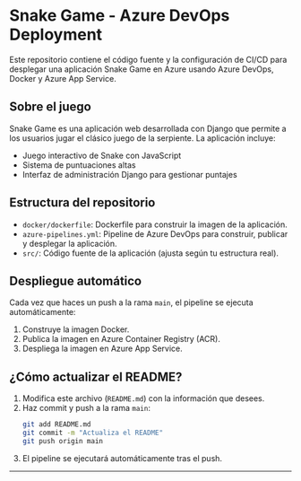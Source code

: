 # Snake Game - Azure DevOps Deployment

Este repositorio contiene el código fuente y la configuración de CI/CD para desplegar una aplicación Snake Game en Azure usando Azure DevOps, Docker y Azure App Service.

## Sobre el juego

Snake Game es una aplicación web desarrollada con Django que permite a los usuarios jugar el clásico juego de la serpiente. La aplicación incluye:
- Juego interactivo de Snake con JavaScript
- Sistema de puntuaciones altas
- Interfaz de administración Django para gestionar puntajes

## Estructura del repositorio

- `docker/dockerfile`: Dockerfile para construir la imagen de la aplicación.
- `azure-pipelines.yml`: Pipeline de Azure DevOps para construir, publicar y desplegar la aplicación.
- `src/`: Código fuente de la aplicación (ajusta según tu estructura real).

## Despliegue automático

Cada vez que haces un push a la rama `main`, el pipeline se ejecuta automáticamente:
1. Construye la imagen Docker.
2. Publica la imagen en Azure Container Registry (ACR).
3. Despliega la imagen en Azure App Service.

## ¿Cómo actualizar el README?

1. Modifica este archivo (`README.md`) con la información que desees.
2. Haz commit y push a la rama `main`:
   ```sh
   git add README.md
   git commit -m "Actualiza el README"
   git push origin main
   ```
3. El pipeline se ejecutará automáticamente tras el push.
---